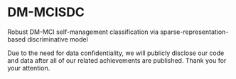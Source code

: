 # DM-MCISDC
Robust DM-MCI self-management classification via sparse-representation-based discriminative model

Due to the need for data confidentiality, we will publicly disclose our code and data after all of our related achievements are published. Thank you for your attention.

